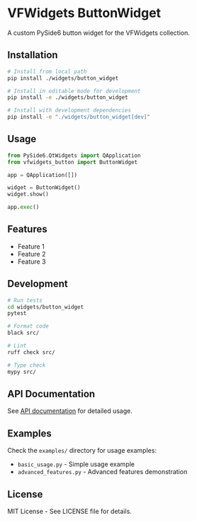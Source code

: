 # VFWidgets ButtonWidget

A custom PySide6 button widget for the VFWidgets collection.

## Installation

```bash
# Install from local path
pip install ./widgets/button_widget

# Install in editable mode for development
pip install -e ./widgets/button_widget

# Install with development dependencies
pip install -e "./widgets/button_widget[dev]"
```

## Usage

```python
from PySide6.QtWidgets import QApplication
from vfwidgets_button import ButtonWidget

app = QApplication([])

widget = ButtonWidget()
widget.show()

app.exec()
```

## Features

- Feature 1
- Feature 2
- Feature 3

## Development

```bash
# Run tests
cd widgets/button_widget
pytest

# Format code
black src/

# Lint
ruff check src/

# Type check
mypy src/
```

## API Documentation

See [API documentation](docs/api.md) for detailed usage.

## Examples

Check the `examples/` directory for usage examples:
- `basic_usage.py` - Simple usage example
- `advanced_features.py` - Advanced features demonstration

## License

MIT License - See LICENSE file for details.
